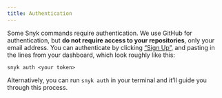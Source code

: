 ```yaml
---
title: Authentication
---
```


Some Snyk commands require authentication. We use GitHub for authentication, but **do not require access to your repositories**, only your email address. You can authenticate by clicking [“Sign Up”](https://snyk.io/auth/github), and pasting in the lines from your dashboard, which look roughly like this:

<div class="highlight"><pre><code class="language-console" data-lang="console"><span class="go">snyk auth &lt;your token&gt;</span></code></pre></div>

Alternatively, you can run `snyk auth` in your terminal and it’ll guide you through this process.
